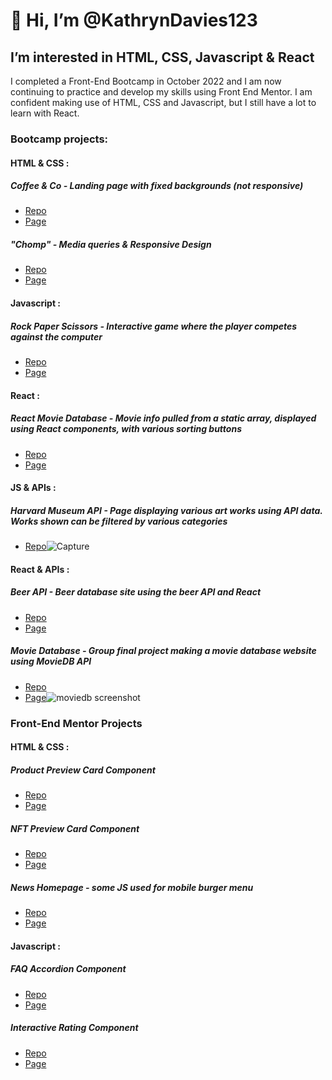 # 👋 Hi, I’m @KathrynDavies123
## I’m interested in HTML, CSS, Javascript & React
I completed a Front-End Bootcamp in October 2022 and I am now continuing to practice and develop my skills using Front End Mentor. 
I am confident making use of HTML, CSS and Javascript, but I still have a lot to learn with React. 

### Bootcamp projects: 

#### HTML & CSS :

##### Coffee & Co - Landing page with fixed backgrounds (not responsive)
* [Repo](https://github.com/KathrynDavies123/coffee-co)
* [Page](https://kathryndavies123.github.io/coffee-co/)

##### "Chomp" - Media queries & Responsive Design 
* [Repo](https://github.com/KathrynDavies123/chomp-responsive)
* [Page](https://kathryndavies123.github.io/chomp-responsive/)

#### Javascript :

##### Rock Paper Scissors - Interactive game where the player competes against the computer
* [Repo](https://github.com/KathrynDavies123/RockPaperScissorsv2)
* [Page](https://kathryndavies123.github.io/RockPaperScissorsv2/)

#### React :

##### React Movie Database - Movie info pulled from a static array, displayed using React components, with various sorting buttons
* [Repo](https://github.com/KathrynDavies123/movies-database-react)
* [Page](https://stately-conkies-618f01.netlify.app)

#### JS & APIs : 

##### Harvard Museum API - Page displaying various art works using API data. Works shown can be filtered by various categories
* [Repo](https://github.com/KathrynDavies123/harvard-museum-api)![Capture](https://user-images.githubusercontent.com/103680044/203561741-4faa2cba-23ef-444e-8d72-351610c66f30.PNG)

#### React & APIs : 

##### Beer API - Beer database site using the beer API and React
* [Repo](https://github.com/KathrynDavies123/react-beer-api)
* [Page](https://illustrious-panda-46531a.netlify.app)

##### Movie Database - Group final project making a movie database website using MovieDB API
* [Repo](https://github.com/KathrynDavies123/mov)
* [Page](https://comforting-bombolone-f53d32.netlify.app)![moviedb screenshot](https://user-images.githubusercontent.com/103680044/203564443-c9a1424f-a1ce-44de-b527-2a36fed5b73b.PNG)


### Front-End Mentor Projects

#### HTML & CSS :

##### Product Preview Card Component
* [Repo](https://github.com/KathrynDavies123/product-preview-card-component-main)
* [Page](https://kathryndavies123.github.io/product-preview-card-component-main/)

##### NFT Preview Card Component
* [Repo](https://github.com/KathrynDavies123/nft-preview-card-component)
* [Page](https://kathryndavies123.github.io/nft-preview-card-component/)

##### News Homepage - some JS used for mobile burger menu
* [Repo](https://github.com/KathrynDavies123/news-homepage-main)
* [Page](https://kathryndavies123.github.io/news-homepage-main/)

#### Javascript : 

##### FAQ Accordion Component
* [Repo](https://github.com/KathrynDavies123/faq-accordion-card)
* [Page](https://kathryndavies123.github.io/faq-accordion-card/)

##### Interactive Rating Component
* [Repo](https://github.com/KathrynDavies123/interactive-rating-component)
* [Page](https://kathryndavies123.github.io/interactive-rating-component/)
